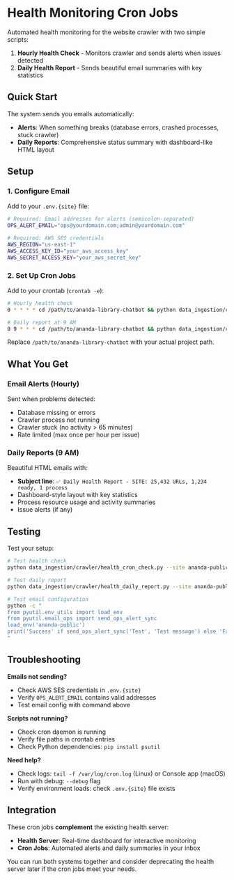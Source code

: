 # Health Monitoring Cron Jobs

Automated health monitoring for the website crawler with two simple scripts:

1. **Hourly Health Check** - Monitors crawler and sends alerts when issues detected
2. **Daily Health Report** - Sends beautiful email summaries with key statistics

## Quick Start

The system sends you emails automatically:

- **Alerts**: When something breaks (database errors, crashed processes, stuck crawler)
- **Daily Reports**: Comprehensive status summary with dashboard-like HTML layout

## Setup

### 1. Configure Email

Add to your `.env.{site}` file:

```bash
# Required: Email addresses for alerts (semicolon-separated)
OPS_ALERT_EMAIL="ops@yourdomain.com;admin@yourdomain.com"

# Required: AWS SES credentials
AWS_REGION="us-east-1"
AWS_ACCESS_KEY_ID="your_aws_access_key"
AWS_SECRET_ACCESS_KEY="your_aws_secret_key"
```

### 2. Set Up Cron Jobs

Add to your crontab (`crontab -e`):

```bash
# Hourly health check
0 * * * * cd /path/to/ananda-library-chatbot && python data_ingestion/crawler/health_cron_check.py --site ananda-public

# Daily report at 9 AM
0 9 * * * cd /path/to/ananda-library-chatbot && python data_ingestion/crawler/health_daily_report.py --site ananda-public
```

Replace `/path/to/ananda-library-chatbot` with your actual project path.

## What You Get

### Email Alerts (Hourly)

Sent when problems detected:

- Database missing or errors
- Crawler process not running
- Crawler stuck (no activity > 65 minutes)
- Rate limited (max once per hour per issue)

### Daily Reports (9 AM)

Beautiful HTML emails with:

- **Subject line**: `✅ Daily Health Report - SITE: 25,432 URLs, 1,234 ready, 1 process`
- Dashboard-style layout with key statistics
- Process resource usage and activity summaries
- Issue alerts (if any)

## Testing

Test your setup:

```bash
# Test health check
python data_ingestion/crawler/health_cron_check.py --site ananda-public

# Test daily report
python data_ingestion/crawler/health_daily_report.py --site ananda-public

# Test email configuration
python -c "
from pyutil.env_utils import load_env
from pyutil.email_ops import send_ops_alert_sync
load_env('ananda-public')
print('Success' if send_ops_alert_sync('Test', 'Test message') else 'Failed')
"
```

## Troubleshooting

**Emails not sending?**

- Check AWS SES credentials in `.env.{site}`
- Verify `OPS_ALERT_EMAIL` contains valid addresses
- Test email config with command above

**Scripts not running?**

- Check cron daemon is running
- Verify file paths in crontab entries
- Check Python dependencies: `pip install psutil`

**Need help?**

- Check logs: `tail -f /var/log/cron.log` (Linux) or Console app (macOS)
- Run with debug: `--debug` flag
- Verify environment loads: check `.env.{site}` file exists

## Integration

These cron jobs **complement** the existing health server:

- **Health Server**: Real-time dashboard for interactive monitoring
- **Cron Jobs**: Automated alerts and daily summaries in your inbox

You can run both systems together and consider deprecating the health server later if the cron jobs meet your needs.
